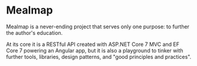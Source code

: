 # Mealmap

Mealmap is a never-ending project that serves only one purpose: to further the author's education.

At its core it is a RESTful API created with ASP.NET Core 7 MVC and EF Core 7 powering an Angular app, but it is also a playground to tinker with further tools, libraries, design patterns, and "good principles and practices".
